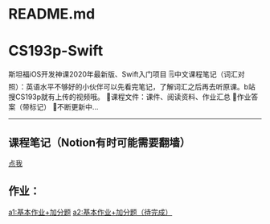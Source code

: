 # README.md
# CS193p-Swift
斯坦福iOS开发神课2020年最新版、Swift入门项目
🗒中文课程笔记（词汇对照）：英语水平不够好的小伙伴可以先看完笔记，了解词汇之后再去听原课。b站搜CS193p就有上传的视频哦。
📎课程文件：课件、阅读资料、作业汇总
📝作业答案（带标记）
🥰不断更新中…
- - - -
## 课程笔记（Notion有时可能需要翻墙）
[点我](https://www.notion.so/Swift-2cc7cccb11a84c67ab97ad724f4967b5)
## 作业：
[a1:基本作业+加分题](https://github.com/totoroJyunn/CS193p-Swift/tree/master/a-1)
[a2:基本作业+加分题（待完成）](https://github.com/totoroJyunn/CS193p-Swift/tree/master/a-2)

